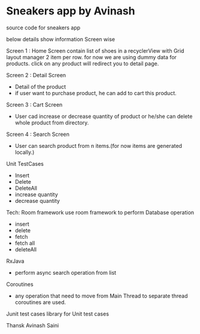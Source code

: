 # Sneakers app by Avinash

source code for sneakers app

below details show information Screen wise

Screen 1 : Home Screen
contain list of shoes in a recyclerView with Grid layout manager 2 item per row.
for now we are using dummy data for products.
click on any product will redirect you to detail page.

Screen 2 : Detail Screen
* Detail of the product
* if user want to purchase product, he can add to cart this product.

Screen 3 : Cart Screen
* User cad increase or decrease quantity of product or he/she can delete whole product from directory.

Screen 4 : Search Screen
* User can search product from n items.(for now items are generated locally.)

Unit TestCases 
* Insert
* Delete
* DeleteAll
* increase quantity
* decrease quantity


Tech:
Room framework
 use room framework to perform Database operation
* insert
* delete
* fetch
* fetch all
* deleteAll

RxJava
* perform async search operation from list


Coroutines
* any operation that need to move from Main Thread to separate thread coroutines are used. 

Junit test cases library for Unit test cases


Thansk 
Avinash Saini





 



